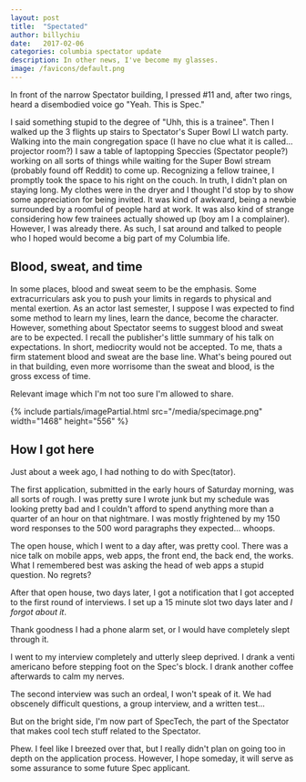 ```yaml
---
layout: post
title:  "Spectated"
author: billychiu
date:   2017-02-06
categories: columbia spectator update
description: In other news, I've become my glasses.
image: /favicons/default.png
---
```

In front of the narrow Spectator building, I pressed #11 and, after two rings, heard a disembodied voice go "Yeah. This is Spec."

I said something stupid to the degree of "Uhh, this is a trainee". Then I walked up the 3 flights up stairs to Spectator's Super Bowl LI watch party. Walking into the main congregation space (I have no clue what it is called... projector room?) I saw a table of laptopping Speccies (Spectator people?) working on all sorts of things while waiting for the Super Bowl stream (probably found off Reddit) to come up. Recognizing a fellow trainee, I promptly took the space to his right on the couch. In truth, I didn't plan on staying long. My clothes were in the dryer and I thought I'd stop by to show some appreciation for being invited. It was kind of awkward, being a newbie surrounded by a roomful of people hard at work. It was also kind of strange considering how few trainees actually showed up (boy am I a complainer). However, I was already there. As such, I sat around and talked to people who I hoped would become a big part of my Columbia life.


## Blood, sweat, and time
In some places, blood and sweat seem to be the emphasis. Some extracurriculars ask you to push your limits in regards to physical and mental exertion. As an actor last semester, I suppose I was expected to find some method to learn my lines, learn the dance, become the character. However, something about Spectator seems to suggest blood and sweat are to be expected. I recall the publisher's little summary of his talk on expectations. In short, mediocrity would not be accepted. To me, thats a firm statement blood and sweat are the base line. What's being poured out in that building, even more worrisome than the sweat and blood, is the gross excess of time.

Relevant image which I'm not too sure I'm allowed to share.

{% include partials/imagePartial.html src="/media/specimage.png" width="1468" height="556" %}

## How I got here
Just about a week ago, I had nothing to do with Spec(tator).

The first application, submitted in the early hours of Saturday morning, was all sorts of rough. I was pretty sure I wrote junk but my schedule was looking pretty bad and I couldn't afford to spend anything more than a quarter of an hour on that nightmare. I was mostly frightened by my 150 word responses to the 500 word paragraphs they expected... whoops.

The open house, which I went to a day after, was pretty cool. There was a nice talk on mobile apps, web apps, the front end, the back end, the works. What I remembered best was asking the head of web apps a stupid question. No regrets?

After that open house, two days later, I got a notification that I got accepted to the first round of interviews. I set up a 15 minute slot two days later and *I forgot about it*.

Thank goodness I had a phone alarm set, or I would have completely slept through it.

I went to my interview completely and utterly sleep deprived. I drank a venti americano before stepping foot on the Spec's block. I drank another coffee afterwards to calm my nerves.

The second interview was such an ordeal, I won't speak of it. We had obscenely difficult questions, a group interview, and a written test...

But on the bright side, I'm now part of SpecTech, the part of the Spectator that makes cool tech stuff related to the Spectator.

Phew. I feel like I breezed over that, but I really didn't plan on going too in depth on the application process. However, I hope someday, it will serve as some assurance to some future Spec applicant.



